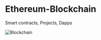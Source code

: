 # Ethereum-Blockchain
Smart contracts, Projects, Dapps

<img src="https://is.gd/7X4VzX" alt="Blockchain">
